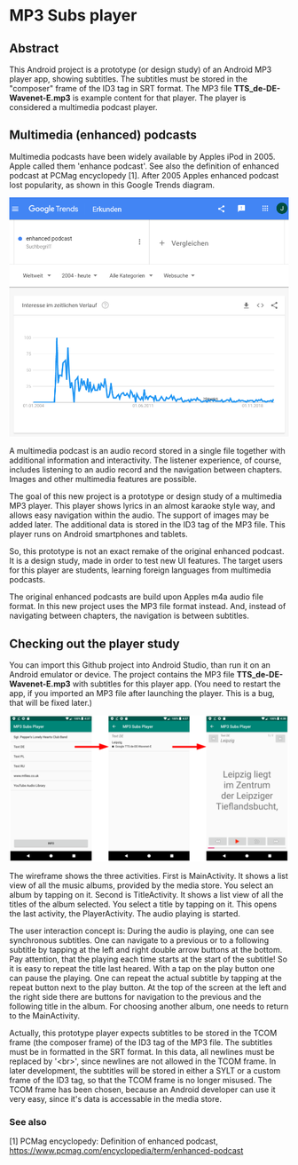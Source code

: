 # MP3 Subs player

## Abstract
This Android project is a prototype (or design study) of an Android MP3 player app, showing subtitles. The subtitles must be stored in the "composer" frame of the ID3 tag in SRT format. The MP3 file __TTS_de-DE-Wavenet-E.mp3__ is example content for that player. The player is considered a multimedia podcast player.

## Multimedia (enhanced) podcasts
Multimedia podcasts have been widely available by Apples iPod in 2005. Apple called them 'enhance podcast'. See also the definition of enhanced podcast at PCMag encyclopedy [1]. After 2005 Apples enhanced podcast lost popularity, as shown in this Google Trends diagram. 

![Google Treds of enhanced podcast](enhanced_podcast_trends.png)

A multimedia podcast is an audio record stored in a single file together with additional information and interactivity. The listener experience, of course, includes listening to an audio record and the navigation between chapters. Images and other multimedia features are possible. 

The goal of this new project is a prototype or design study of a multimedia MP3 player. This player shows lyrics in an almost karaoke style way, and allows easy navigation within the audio. The support of images may be added later. The additional data is stored in the ID3 tag of the MP3 file. This player runs on Android smartphones and tablets. 

So, this prototype is not an exact remake of the original enhanced podcast. It is a design study, made in order to test new UI features. The target users for this player are students, learning foreign languages from multimedia podcasts.

The original enhanced podcasts are build upon Apples m4a audio file format. In this new project uses the MP3 file format instead. And, instead of navigating between chapters, the navigation is between subtitles.

## Checking out the player study
You can import this Github project into Android Studio, than run it on an Android emulator or device. The project contains the MP3 file __TTS_de-DE-Wavenet-E.mp3__ with subtitles for this player app. (You need to restart the app, if you imported an MP3 file after launching the player. This is a bug, that will be fixed later.)

![wireframe](wireframe.png)

The wireframe shows the three activities. First is MainActivity. It shows a list view of all the music albums, provided by the media store. You select an album by tapping on it. Second is TitleActivity. It shows a list view of all the titles of the album selected. You select a title by tapping on it. This opens the last activity, the PlayerActivity. The audio playing is started. 

The user interaction concept is: During the audio is playing, one can see synchronous subtitles. One can navigate to a previous or to a following subtitle by tapping at the left and right double arrow buttons at the bottom. Pay attention, that the playing each time starts at the start of the subtitle! So it is easy to repeat the title last heared. With a tap on the play button one can pause the playing. One can repeat the actual subtitle by tapping at the repeat button next to the play button. At the top of the screen at the left and the right side there are buttons for navigation to the previous and the following title in the album. For choosing another album, one needs to return to the MainActivity.

Actually, this prototype player expects subtitles to be stored in the TCOM frame (the composer frame) of the ID3 tag of the MP3 file. The subtitles must be in formatted in the SRT format. In this data, all newlines must be replaced by '&lt;br&gt;', since newlines are not allowed in the TCOM frame. In later development, the subtitles will be stored in either a SYLT or a custom frame of the ID3 tag, so that the TCOM frame is no longer misused. The TCOM frame has been chosen, because an Android developer can use it very easy, since it's data is accessable in the media store.

### See also

[1]	PCMag encyclopedy: Definition of enhanced podcast,
https://www.pcmag.com/encyclopedia/term/enhanced-podcast 


